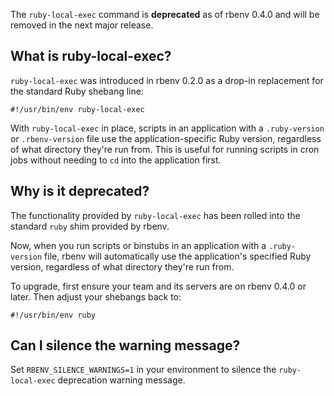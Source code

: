 The `ruby-local-exec` command is **deprecated** as of rbenv 0.4.0 and will be removed in the next major release.

## What is ruby-local-exec?

`ruby-local-exec` was introduced in rbenv 0.2.0 as a drop-in replacement for the standard Ruby shebang line:

    #!/usr/bin/env ruby-local-exec

With `ruby-local-exec` in place, scripts in an application with a `.ruby-version` or `.rbenv-version` file use the application-specific Ruby version, regardless of what directory they're run from. This is useful for running scripts in cron jobs without needing to `cd` into the application first.

## Why is it deprecated?

The functionality provided by `ruby-local-exec` has been rolled into the standard `ruby` shim provided by rbenv. 

Now, when you run scripts or binstubs in an application with a `.ruby-version` file, rbenv will automatically use the application's specified Ruby version, regardless of what directory they're run from.

To upgrade, first ensure your team and its servers are on rbenv 0.4.0 or later. Then adjust your shebangs back to:

    #!/usr/bin/env ruby

## Can I silence the warning message?

Set `RBENV_SILENCE_WARNINGS=1` in your environment to silence the `ruby-local-exec` deprecation warning message.
